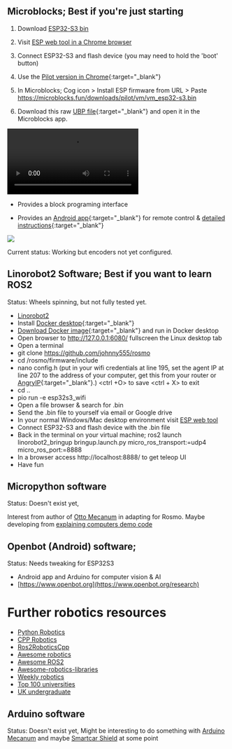 ## Microblocks; Best if you're just starting

1) Download [ESP32-S3 bin](https://github.com/rosmo-robot/rosmo-robot.github.io/raw/master/assets/img/v1/vm_esp32_s3.bin)
   
3) Visit [ESP web tool in a Chrome browser](https://espressif.github.io/esptool-js/)
   
5) Connect ESP32-S3 and flash device (you may need to hold the 'boot' button)
   
7) Use the [Pilot version in Chrome](https://microblocks.fun/run-pilot/microblocks.html){:target="_blank"}
   
8) In Microblocks; Cog icon > Install ESP firmware from URL > Paste https://microblocks.fun/downloads/pilot/vm/vm_esp32-s3.bin
   
9) Download this raw [UBP file](https://github.com/rosmo-robot/rosmo-robot.github.io/blob/master/assets/img/v1/rosmo-wifiremote-public.ubp){:target="_blank"} and open it in the Microblocks app.

<video src="https://github.com/rosmo-robot/zio_demo/assets/400875/4d8f3e58-93ae-484d-b4bf-076c96f3a7d6" controls="controls" style="max-width: 730px;"></video>

- Provides a block programing interface 

- Provides an [Android app](http://www.microblocks.fun/wifigamepad/gamepadwifiremote.apk){:target="_blank"}  for remote control & [detailed instructions](http://www.microblocks.fun/en/wifi/gamepad){:target="_blank"}

![](https://raw.githubusercontent.com/rosmo-robot/rosmo-robot.github.io/master/assets/img/wsgamepad-start.jpg)

Current status: Working but encoders not yet configured.


## Linorobot2 Software; Best if you want to learn ROS2

Status: Wheels spinning, but not fully tested yet. 
  
- [Linorobot2](https://github.com/hippo5329/linorobot2)
- Install [Docker desktop](https://www.docker.com/products/docker-desktop/){:target="_blank"}
- [Download Docker image](https://hub.docker.com/r/samuk/rosmorobot/tags){:target="_blank"} and run in Docker desktop
- Open browser to http://127.0.0.1:6080/ fullscreen the Linux desktop tab
- Open a terminal
- git clone https://github.com/johnny555/rosmo
- cd /rosmo/firmware/include
- nano config.h (put in your wifi credentials at line 195, set the agent IP at line 207 to the address of your computer, get this from your router or [AngryIP](https://angryip.org/){:target="_blank"}.) <ctrl +O> to save <ctrl + X> to exit
- cd ..
- pio run -e esp32s3_wifi 
- Open a file browser & search for .bin
- Send the .bin file to yourself via email or Google drive
- In your normal Windows/Mac desktop environment visit [ESP web tool](https://esp.huhn.me/)
- Connect ESP32-S3 and flash device with the .bin file
- Back in the terminal on your virtual machine; ros2 launch linorobot2_bringup bringup.launch.py micro_ros_transport:=udp4 micro_ros_port:=8888
- In a browser access http://localhost:8888/ to get teleop UI
- Have fun

## Micropython software
Status: Doesn't exist yet, 

Interest from author of [Otto Mecanum](https://github.com/UEA-envsoft/Otto-Mecanum) in adapting for Rosmo. Maybe developing from [explaining computers demo code](https://www.explainingcomputers.com/sample_code/web_control_test.py)


##  Openbot (Android) software;  

Status: Needs tweaking for ESP32S3

- Android app and Arduino for computer vision & AI
- [https://www.openbot.org](https://www.openbot.org/research)


 # Further robotics resources

- [Python Robotics](https://atsushisakai.github.io/PythonRobotics/)
- [CPP Robotics](https://github.com/giacomo-b/CppRobotics)
- [Ros2RoboticsCpp](https://github.com/quangnhat185/Ros2RoboticsCpp)
- [Awesome robotics](https://github.com/ahundt/awesome-robotics)
- [Awesome ROS2](https://github.com/fkromer/awesome-ros2)
- [Awesome-robotics-libraries](https://github.com/jslee02/awesome-robotics-libraries)
- [Weekly robotics](https://github.com/msadowski/awesome-weekly-robotics)
- [Top 100 universities](https://edurank.org/engineering/robotics/)
- [UK undergraduate](https://www.thecompleteuniversityguide.co.uk/courses/search/undergraduate/all?keyword=robotics#h1)




## Arduino software
Status: Doesn't exist yet, 
Might be interesting to do something with [Arduino Mecanum](https://github.com/StormingMoose/DroneBot-Workshop-Mecanum-for-L9110S) and maybe [Smartcar Shield](https://github.com/platisd/smartcar_shield?tab=readme-ov-file#software) at some point
